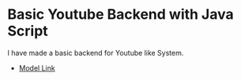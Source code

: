 # Basic Youtube Backend with Java Script

I have made a basic backend for Youtube like System.
- [Model Link](https://app.eraser.io/workspace/Qo9icaJnTacNcYWhzdxX)
